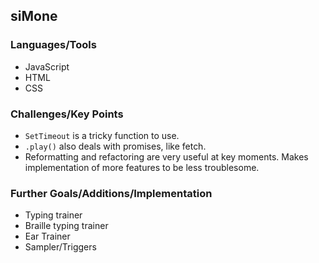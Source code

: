 ## siMone

### Languages/Tools
-  JavaScript
-  HTML
-  CSS

### Challenges/Key Points
-  `SetTimeout` is a tricky function to use. 
-  `.play()` also deals with promises, like fetch. 
-  Reformatting and refactoring are very useful at key moments. Makes implementation of more features to be less troublesome. 

### Further Goals/Additions/Implementation
-  Typing trainer
-  Braille typing trainer
-  Ear Trainer
-  Sampler/Triggers

